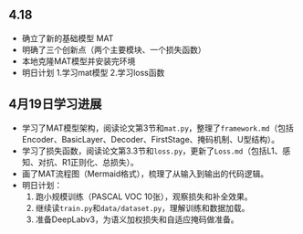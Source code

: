 ## 4.18
- 确立了新的基础模型 MAT
- 明确了三个创新点（两个主要模块、一个损失函数）
- 本地克隆MAT模型并安装完环境
- 明日计划 1.学习mat模型 2.学习loss函数 
## 4月19日学习进展
- 学习了MAT模型架构，阅读论文第3节和`mat.py`，整理了`framework.md`（包括Encoder、BasicLayer、Decoder、FirstStage、掩码机制、U型结构）。
- 学习了损失函数，阅读论文第3.3节和`loss.py`，更新了`Loss.md`（包括L1、感知、对抗、R1正则化、总损失）。
- 画了MAT流程图（Mermaid格式），梳理了从输入到输出的代码逻辑。
- 明日计划：
  1. 跑小规模训练（PASCAL VOC 10张），观察损失和补全效果。
  2. 继续读`train.py`和`data/dataset.py`，理解训练和数据加载。
  3. 准备DeepLabv3，为语义加权损失和自适应掩码做准备。